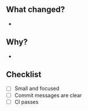 
## What changed?
- 

## Why?
- 

## Checklist
- [ ] Small and focused
- [ ] Commit messages are clear
- [ ] CI passes
